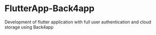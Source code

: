 # FlutterApp-Back4app
Development of flutter application with full user authentication and cloud storage using Back4app
